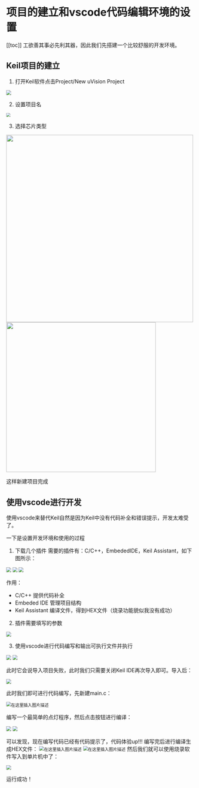 # 项目的建立和vscode代码编辑环境的设置

[[toc]]
工欲善其事必先利其器，因此我们先搭建一个比较舒服的开发环境。
## Keil项目的建立
1. 打开Keil软件点击Project/New uVision Project

<img src="https://img-blog.csdnimg.cn/20210710171700794.png?x-oss-process=image/watermark,type_ZmFuZ3poZW5naGVpdGk,shadow_10,text_aHR0cHM6Ly9ibG9nLmNzZG4ubmV0L3dhcl8yMzM=,size_16,color_FFFFFF,t_70" style="zoom:80%;" />

2. 设置项目名

<img src="https://img-blog.csdnimg.cn/20210710171841746.png?x-oss-process=image/watermark,type_ZmFuZ3poZW5naGVpdGk,shadow_10,text_aHR0cHM6Ly9ibG9nLmNzZG4ubmV0L3dhcl8yMzM=,size_16,color_FFFFFF,t_70" style="zoom: 67%;" />

3. 选择芯片类型

<img src="https://img-blog.csdnimg.cn/20210710172241600.png?x-oss-process=image/watermark,type_ZmFuZ3poZW5naGVpdGk,shadow_10,text_aHR0cHM6Ly9ibG9nLmNzZG4ubmV0L3dhcl8yMzM=,size_16,color_FFFFFF,t_70" width="500x" />


<img src="https://img-blog.csdnimg.cn/20210710172310841.png?x-oss-process=image/watermark,type_ZmFuZ3poZW5naGVpdGk,shadow_10,text_aHR0cHM6Ly9ibG9nLmNzZG4ubmV0L3dhcl8yMzM=,size_16,color_FFFFFF,t_70" width="400x" />

这样新建项目完成

## 使用vscode进行开发
使用vscode来替代Keil自然是因为Keil中没有代码补全和错误提示，开发太难受了。

一下是设置开发环境和使用的过程
1. 下载几个插件
需要的插件有：C/C++，EmbededIDE，Keil Assistant，如下图所示：

<img src="https://img-blog.csdnimg.cn/2021071017255142.png?x-oss-process=image/watermark,type_ZmFuZ3poZW5naGVpdGk,shadow_10,text_aHR0cHM6Ly9ibG9nLmNzZG4ubmV0L3dhcl8yMzM=,size_16,color_FFFFFF,t_70" style="zoom:80%;" />



<img src="https://img-blog.csdnimg.cn/2021071017262279.png?x-oss-process=image/watermark,type_ZmFuZ3poZW5naGVpdGk,shadow_10,text_aHR0cHM6Ly9ibG9nLmNzZG4ubmV0L3dhcl8yMzM=,size_16,color_FFFFFF,t_70" style="zoom:80%;" />



<img src="https://img-blog.csdnimg.cn/20210710172654835.png?x-oss-process=image/watermark,type_ZmFuZ3poZW5naGVpdGk,shadow_10,text_aHR0cHM6Ly9ibG9nLmNzZG4ubmV0L3dhcl8yMzM=,size_16,color_FFFFFF,t_70" style="zoom:80%;" />


作用：
- C/C++ 提供代码补全
- Embeded IDE 管理项目结构
- Keil Assistant 编译文件，得到HEX文件（烧录功能貌似我没有成功）

2. 插件需要填写的参数

<img src="https://img-blog.csdnimg.cn/20210710175118713.png?x-oss-process=image/watermark,type_ZmFuZ3poZW5naGVpdGk,shadow_10,text_aHR0cHM6Ly9ibG9nLmNzZG4ubmV0L3dhcl8yMzM=,size_16,color_FFFFFF,t_70" style="zoom:80%;" />

3. 使用vscode进行代码编写和输出可执行文件并执行

<img src="https://img-blog.csdnimg.cn/20210710173401986.png?x-oss-process=image/watermark,type_ZmFuZ3poZW5naGVpdGk,shadow_10,text_aHR0cHM6Ly9ibG9nLmNzZG4ubmV0L3dhcl8yMzM=,size_16,color_FFFFFF,t_70" style="zoom:80%;" />

<img src="https://img-blog.csdnimg.cn/20210710173437846.png?x-oss-process=image/watermark,type_ZmFuZ3poZW5naGVpdGk,shadow_10,text_aHR0cHM6Ly9ibG9nLmNzZG4ubmV0L3dhcl8yMzM=,size_16,color_FFFFFF,t_70" style="zoom:80%;" />

此时它会说导入项目失败，此时我们只需要关闭Keil IDE再次导入即可。导入后：

<img src="https://img-blog.csdnimg.cn/20210710173630231.png?x-oss-process=image/watermark,type_ZmFuZ3poZW5naGVpdGk,shadow_10,text_aHR0cHM6Ly9ibG9nLmNzZG4ubmV0L3dhcl8yMzM=,size_16,color_FFFFFF,t_70" style="zoom:80%;" />

此时我们即可进行代码编写，先新建main.c：

<img src="https://img-blog.csdnimg.cn/20210710173743863.png?x-oss-process=image/watermark,type_ZmFuZ3poZW5naGVpdGk,shadow_10,text_aHR0cHM6Ly9ibG9nLmNzZG4ubmV0L3dhcl8yMzM=,size_16,color_FFFFFF,t_70" alt="在这里插入图片描述" style="zoom:80%;" />

编写一个最简单的点灯程序，然后点击按钮进行编译：

<img src="https://img-blog.csdnimg.cn/20210710190357565.png?x-oss-process=image/watermark,type_ZmFuZ3poZW5naGVpdGk,shadow_10,text_aHR0cHM6Ly9ibG9nLmNzZG4ubmV0L3dhcl8yMzM=,size_16,color_FFFFFF,t_70" style="zoom:80%;" />

<img src="https://img-blog.csdnimg.cn/20210710190502915.png?x-oss-process=image/watermark,type_ZmFuZ3poZW5naGVpdGk,shadow_10,text_aHR0cHM6Ly9ibG9nLmNzZG4ubmV0L3dhcl8yMzM=,size_16,color_FFFFFF,t_70" style="zoom:80%;" />

可以发现，现在编写代码已经有代码提示了，代码体验up!!!
编写完后进行编译生成HEX文件：
<img src="https://img-blog.csdnimg.cn/20210710174016317.png?x-oss-process=image/watermark,type_ZmFuZ3poZW5naGVpdGk,shadow_10,text_aHR0cHM6Ly9ibG9nLmNzZG4ubmV0L3dhcl8yMzM=,size_16,color_FFFFFF,t_70" alt="在这里插入图片描述" style="zoom:80%;" />
<img src="https://img-blog.csdnimg.cn/20210710174038374.png?x-oss-process=image/watermark,type_ZmFuZ3poZW5naGVpdGk,shadow_10,text_aHR0cHM6Ly9ibG9nLmNzZG4ubmV0L3dhcl8yMzM=,size_16,color_FFFFFF,t_70" alt="在这里插入图片描述" style="zoom:80%;" />
然后我们就可以使用烧录软件写入到单片机中了：

<img src="https://img-blog.csdnimg.cn/20210710174212833.png?x-oss-process=image/watermark,type_ZmFuZ3poZW5naGVpdGk,shadow_10,text_aHR0cHM6Ly9ibG9nLmNzZG4ubmV0L3dhcl8yMzM=,size_16,color_FFFFFF,t_70" style="zoom:80%;" />

运行成功！
